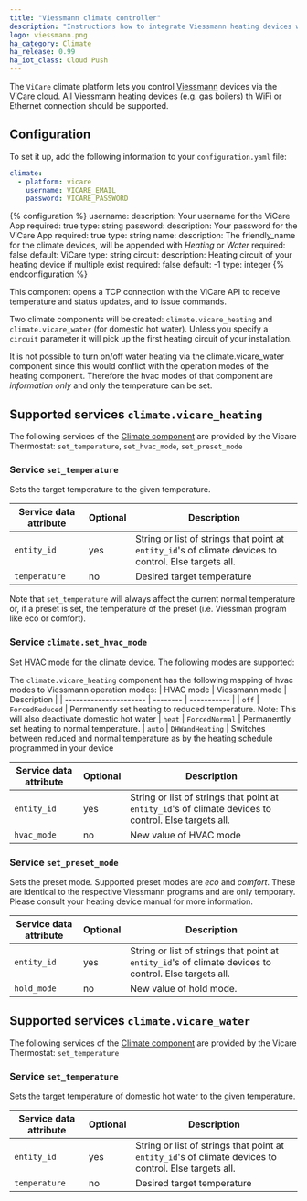 ```yaml
---
title: "Viessmann climate controller"
description: "Instructions how to integrate Viessmann heating devices with Home Assistant"
logo: viessmann.png
ha_category: Climate
ha_release: 0.99
ha_iot_class: Cloud Push
---
```


The `ViCare` climate platform lets you control [Viessmann](https://www.viessmann.com) devices via the ViCare cloud.
All Viessmann heating devices (e.g. gas boilers) th WiFi or Ethernet connection should be supported.

## Configuration

To set it up, add the following information to your `configuration.yaml` file:

```yaml
climate:
  - platform: vicare
    username: VICARE_EMAIL
    password: VICARE_PASSWORD
```

{% configuration %}
username:
  description: Your username for the ViCare App
  required: true
  type: string
password:
  description: Your password for the ViCare App
  required: true
  type: string
name:
  description: The friendly_name for the climate devices, will be appended with *Heating* or *Water*
  required: false
  default: ViCare
  type: string
circuit:
  description: Heating circuit of your heating device if multiple exist 
  required: false
  default: -1
  type: integer
{% endconfiguration %}

This component opens a TCP connection with the ViCare API to receive temperature and status updates, and to issue commands.

Two climate components will be created: `climate.vicare_heating` and `climate.vicare_water` (for domestic hot water).
Unless you specify a `circuit` parameter it will pick up the first heating circuit of your installation.

It is not possible to turn on/off water heating via the climate.vicare_water component since this would conflict with the operation modes of the heating component. Therefore the hvac modes of that component are *information only* and only the temperature can be set.

## Supported services `climate.vicare_heating`

The following services of the [Climate component](/components/climate/) are provided by the Vicare Thermostat: `set_temperature`, `set_hvac_mode`, `set_preset_mode` 

### Service `set_temperature`

Sets the target temperature to the given temperature.

| Service data attribute | Optional | Description |
| ---------------------- | -------- | ----------- |
| `entity_id` | yes | String or list of strings that point at `entity_id`'s of climate devices to control. Else targets all.
| `temperature` | no | Desired target temperature

Note that `set_temperature` will always affect the current normal temperature or, if a preset is set, the temperature of the preset (i.e. Viessman program like eco or comfort).

### Service `climate.set_hvac_mode`

Set HVAC mode for the climate device. The following modes are supported:

The `climate.vicare_heating` component has the following mapping of hvac modes to Viessmann operation modes:
| HVAC mode | Viessmann mode | Description |
| ---------------------- | -------- | ----------- |
| `off` | `ForcedReduced` | Permanently set heating to reduced temperature. Note: This will also deactivate domestic hot water
| `heat` | `ForcedNormal` | Permanently set heating to normal temperature.
| `auto` | `DHWandHeating` | Switches between reduced and normal temperature as by the heating schedule programmed in your device 
 
| Service data attribute | Optional | Description |
| ---------------------- | -------- | ----------- |
| `entity_id` | yes | String or list of strings that point at `entity_id`'s of climate devices to control. Else targets all.
| `hvac_mode` | no | New value of HVAC mode

### Service `set_preset_mode`

Sets the preset mode. Supported preset modes are *eco* and *comfort*. These are identical to the respective Viessmann programs and are only temporary. Please consult your heating device manual for more information.

| Service data attribute | Optional | Description |
| ---------------------- | -------- | ----------- |
| `entity_id` | yes | String or list of strings that point at `entity_id`'s of climate devices to control. Else targets all.
| `hold_mode` | no | New value of hold mode.

## Supported services `climate.vicare_water`

The following services of the [Climate component](/components/climate/) are provided by the Vicare Thermostat: `set_temperature`

### Service `set_temperature`

Sets the target temperature of domestic hot water to the given temperature.

| Service data attribute | Optional | Description |
| ---------------------- | -------- | ----------- |
| `entity_id` | yes | String or list of strings that point at `entity_id`'s of climate devices to control. Else targets all.
| `temperature` | no | Desired target temperature


